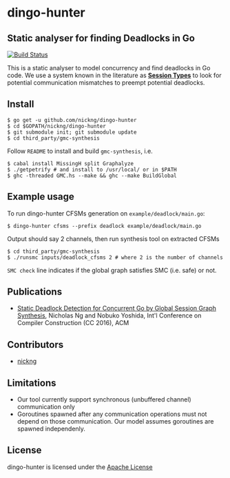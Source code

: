 # dingo-hunter

## Static analyser for finding Deadlocks in Go

[![Build Status](https://travis-ci.org/nickng/dingo-hunter.svg?branch=master)](https://travis-ci.org/nickng/dingo-hunter)

This is a static analyser to model concurrency and find deadlocks in Go code.
We use a system known in the literature as
[**Session Types**](http://mrg.doc.ic.ac.uk/publications/multiparty-asynchronous-session-types/)
to look for potential communication mismatches to preempt potential deadlocks.

## Install

    $ go get -u github.com/nickng/dingo-hunter
    $ cd $GOPATH/nickng/dingo-hunter
    $ git submodule init; git submodule update
    $ cd third_party/gmc-synthesis

Follow `README` to install and build `gmc-synthesis`, i.e.

    $ cabal install MissingH split Graphalyze
    $ ./getpetrify # and install to /usr/local/ or in $PATH
    $ ghc -threaded GMC.hs --make && ghc --make BuildGlobal

## Example usage

To run dingo-hunter CFSMs generation on `example/deadlock/main.go`:

    $ dingo-hunter cfsms --prefix deadlock example/deadlock/main.go

Output should say 2 channels, then run synthesis tool on extracted CFSMs

    $ cd third_party/gmc-synthesis
    $ ./runsmc inputs/deadlock_cfsms 2 # where 2 is the number of channels

`SMC check` line indicates if the global graph satisfies SMC (i.e. safe) or not.

## Publications

  * [Static Deadlock Detection for Concurrent Go by Global Session Graph Synthesis](http://dl.acm.org/citation.cfm?doid=2892208.2892232), Nicholas Ng and Nobuko Yoshida, Int'l Conference on Compiler Construction (CC 2016), ACM

## Contributors

  * [nickng](http://github.com/nickng)

## Limitations

  * Our tool currently support synchronous (unbuffered channel) communication only
  * Goroutines spawned after any communication operations must not depend on
    those communication. Our model assumes goroutines are spawned independenly.

## License

  dingo-hunter is licensed under the [Apache License](http://www.apache.org/licenses/LICENSE-2.0)
